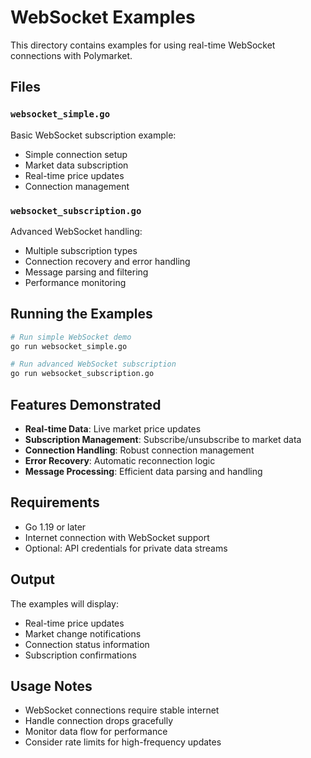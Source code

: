 # WebSocket Examples

This directory contains examples for using real-time WebSocket connections with Polymarket.

## Files

### `websocket_simple.go`
Basic WebSocket subscription example:
- Simple connection setup
- Market data subscription
- Real-time price updates
- Connection management

### `websocket_subscription.go`
Advanced WebSocket handling:
- Multiple subscription types
- Connection recovery and error handling
- Message parsing and filtering
- Performance monitoring

## Running the Examples

```bash
# Run simple WebSocket demo
go run websocket_simple.go

# Run advanced WebSocket subscription
go run websocket_subscription.go
```

## Features Demonstrated

- **Real-time Data**: Live market price updates
- **Subscription Management**: Subscribe/unsubscribe to market data
- **Connection Handling**: Robust connection management
- **Error Recovery**: Automatic reconnection logic
- **Message Processing**: Efficient data parsing and handling

## Requirements

- Go 1.19 or later
- Internet connection with WebSocket support
- Optional: API credentials for private data streams

## Output

The examples will display:
- Real-time price updates
- Market change notifications
- Connection status information
- Subscription confirmations

## Usage Notes

- WebSocket connections require stable internet
- Handle connection drops gracefully
- Monitor data flow for performance
- Consider rate limits for high-frequency updates